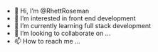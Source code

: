 - 👋 Hi, I’m @RhettRoseman
- 👀 I’m interested in front end development
- 🌱 I’m currently learning full stack development 
- 💞️ I’m looking to collaborate on ...
- 📫 How to reach me ...

<!---
RhettRoseman/RhettRoseman is a ✨ special ✨ repository because its `README.md` (this file) appears on your GitHub profile.
You can click the Preview link to take a look at your changes.
--->

